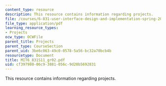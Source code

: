 ```yaml
---
content_type: resource
description: This resource contains information regarding projects.
file: /courses/6-831-user-interface-design-and-implementation-spring-2011/cf39798006c93881056c9d20b5692831_MIT6_831S11_gr02.pdf
file_type: application/pdf
learning_resource_types:
- Projects
ocw_type: OCWFile
parent_title: Projects
parent_type: CourseSection
parent_uid: 3be6c063-49c0-0578-5a56-bc32a70bcb4b
resourcetype: Document
title: MIT6_831S11_gr02.pdf
uid: cf397980-06c9-3881-056c-9d20b5692831
---
```

This resource contains information regarding projects.

